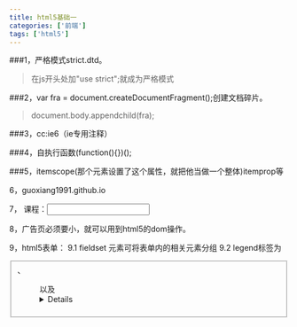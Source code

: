 ```yaml
---
title: html5基础一
categories: ['前端']
tags: ['html5']
---
```

###1，严格模式strict.dtd。
>在js开头处加"use strict";就成为严格模式

###2，var fra = document.createDocumentFragment();创建文档碎片。
>document.body.appendchild(fra);

###3，cc:ie6（ie专用注释）

###4，自执行函数(function(){})();

###5，itemscope(那个元素设置了这个属性，就把他当做一个整体)itemprop等

6，guoxiang1991.github.io

7，
<label for="">
	课程：<input type="text" list="course">
<label>
<datalist id="course">
	<option value="php">php</option>
</datalist>

8，广告页必须要小，就可以用到html5的dom操作。

9，html5表单：
9.1 fieldset 元素可将表单内的相关元素分组
9.2 legend标签为 <fieldset>、<figure> 以及 <details> 元素定义标题。
9.3 required 必填项。
9.4 multiple 属性规定输入域中可选择多个值。
9.5 autofocus 默认获取焦点。
9.6 placeholder 占位符。
9.7 pattern 自定义验证。
9.8 min 最大值。
9.9 max 最小值。
9.10 progress进度条
9.11 meter 度量器  使用范列     <label for="">
           入学成绩: <input type="number" max="100" id="score" min="0" step="1" value="0"/>
        </label>
        <label for="">
            基础水平: <meter min="0" max="100" low="60" high="80" value="0" id="level" ></meter>
        </label>
        var score = document.getElementById("score");
        var level = document.getElementById("level");
        score.oninput = function () {
            level.value=this.value;
        }
9.12 <label for="">
            所属学院: <input type="text" list="xueYuan" placeholder="前端与移动开发学院"/>
            <datalist id="xueYuan">
                <option value="前端"></option>
                <option value="移动开发"></option>
                <option value="Java"></option>
            </datalist>
        </label>

10，音乐添加
<audio src = "路径"></audio>autopaly(自动播放 controls 是否显示默认播放控件  loop循环播放)
多浏览器支持方案
<audio controls>
	<source src"路径加不同格式的音乐">
	<source src"路径加不同格式的音乐">
	<source src"路径加不同格式的音乐">
</audio>

11，视频添加
<video src="路径"></video>
autoplay 自动播放
controls 是否显示默认播放控件
loop 循环播放
width 设置播放窗口宽度
height 设置播放窗口的高度（查询浏览器支持情况）
多浏览器支持的方案
<audio controls>
	<source src"路径加不同格式的音乐">
	<source src"路径加不同格式的音乐">
	<source src"路径加不同格式的音乐">
</audio>

12，语义化标签
header头部
container主体部分
article文章
aside侧旁栏
footer底部
section区块

13，表单元素
<datalist>	数据列表
<keygen>	生成加密字符串
<output>	输出结果
<meter>	0度量器

14，兼容处理：在不支持HTML5新标签的浏览器里，会将这些新的标签解析成行内元素（inline）对待。所以我们只需要将其转换成块元素即可使用。但是在IE9版本以下，并不能正常解析这些新标签，但是却可以识别通过document.createElement('tagName')创建的自定义标签，于是我们的解决方案就是将HTML5的新标签全部通过document.createElement('tagName')来创建一遍，这样IE低版本也能正常解析HTML5新标签了，但在实际开发中我们更多采用的是通过检测IE浏览器的版本来加载第三方的一个JS库来解决兼容问题，这个库文件会帮自动通过document.createElement('tagName')创建所有HTML5的新标签。
 
15，微数据
<div itemscope itemtype="http://schema.org/Movie">
		<span itemprop="actor">刘德华</span>
		<span itemprop="director" datatime="2012-02-06T22:30:30.50+08:00">2012年2月6日 22:30</span>
		<!--<a href="" itemprop="url"></a>-->
		<p itemprop="url" >http://www.baidu.com</p>
		<span itemprop="description">评论内容</span>
	</div>


**dom**
1，document.querySelector('selector')通过CSS选择器获取元素，符合匹配条件的第1个元素。

2，document.querySelectorAll('selector') 通过CSS选择器获取元素，以伪数组形式存在。

3，类名操作
1、Node.classList.add('class') 添加class
2、Node.classList.remove('class') 移除class
3、Node.classList.toggle('class') 切换class，有则移除，无则添加
4、Node.classList.contains('class') 检测是否存在class
Node指一个有效的DOM节点，是一个通称。
5，自定义属性
假设某元素<div id="demo" data-name="itcast" data-age="10">
var demo = document.querySelector('#demo');
1、读取 demo.dataset['name']
2、设置demo.dataset['name'] = 'web developer'

